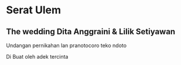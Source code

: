 # Serat Ulem 
## The wedding Dita Anggraini & Lilik Setiyawan

Undangan pernikahan lan pranotocoro teko ndoto














Di Buat oleh adek tercinta
